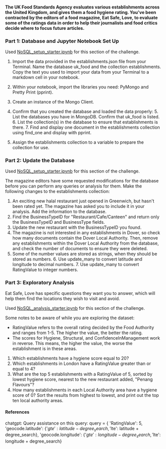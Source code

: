 #### The UK Food Standards Agency evaluates various establishments across the United Kingdom, and gives them a food hygiene rating. You've been contracted by the editors of a food magazine, Eat Safe, Love, to evaluate some of the ratings data in order to help their journalists and food critics decide where to focus future articles.

### Part 1: Database and Jupyter Notebook Set Up
Used [NoSQL_setup_starter.ipynb](https://github.com/skythelimitdt/nosql-challenge/blob/main/NoSQL_setup_starter.ipynb)
 for this section of the challenge.

1. Import the data provided in the establishments.json file from your Terminal. Name the database uk_food and the collection establishments. Copy the text you used to import your data from your Terminal to a markdown cell in your notebook.
2. Within your notebook, import the libraries you need: PyMongo and Pretty Print (pprint).
3. Create an instance of the Mongo Client.
4. Confirm that you created the database and loaded the data properly:
    5. List the databases you have in MongoDB. Confirm that uk_food is listed.
    6. List the collection(s) in the database to ensure that establishments is there.
    7. Find and display one document in the establishments collection using find_one and display with pprint.
      
8. Assign the establishments collection to a variable to prepare the collection for use.

### Part 2: Update the Database
Used [NoSQL_setup_starter.ipynb](https://github.com/skythelimitdt/nosql-challenge/blob/main/NoSQL_setup_starter.ipynb) for this section of the challenge.

The magazine editors have some requested modifications for the database before you can perform any queries or analysis for them. Make the following changes to the establishments collection:

1. An exciting new halal restaurant just opened in Greenwich, but hasn't been rated yet. The magazine has asked you to include it in your analysis. Add the information to the database.
2. Find the BusinessTypeID for "Restaurant/Cafe/Canteen" and return only the BusinessTypeID and BusinessType fields.
3. Update the new restaurant with the BusinessTypeID you found.
4. The magazine is not interested in any establishments in Dover, so check how many documents contain the Dover Local Authority. Then, remove any establishments within the Dover Local Authority from the database, and check the number of documents to ensure they were deleted.
5. Some of the number values are stored as strings, when they should be stored as numbers.
    6. Use update_many to convert latitude and longitude to decimal numbers.
    7. Use update_many to convert RatingValue to integer numbers.

### Part 3: Exploratory Analysis
Eat Safe, Love has specific questions they want you to answer, which will help them find the locations they wish to visit and avoid.

Used [NoSQL_analysis_starter.ipynb](https://github.com/skythelimitdt/nosql-challenge/blob/main/NoSQL_analysis_starter.ipynb)
 for this section of the challenge.

Some notes to be aware of while you are exploring the dataset:

- RatingValue refers to the overall rating decided by the Food Authority and ranges from 1-5. The higher the value, the better the rating.
- The scores for Hygiene, Structural, and ConfidenceInManagement work in reverse. This means, the higher the value, the worse the establishment is in these areas.

1. Which establishments have a hygiene score equal to 20?
2. Which establishments in London have a RatingValue greater than or equal to 4?
3. What are the top 5 establishments with a RatingValue of 5, sorted by lowest hygiene score, nearest to the new restaurant added, "Penang Flavours"?
4. How many establishments in each Local Authority area have a hygiene score of 0? Sort the results from highest to lowest, and print out the top ten local authority areas.

#### References
chatgpt: Query assistance on this query: query = {
    'RatingValue': 5,
    'geocode.latitude': {'$gte': latitude - degree_search, '$lte': latitude + degree_search},
    'geocode.longitude': {'$gte': longitude - degree_search, '$lte': longitude + degree_search}
